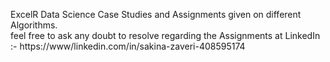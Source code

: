 ExcelR Data Science Case Studies and Assignments given on different Algorithms.<br />
feel free  to ask any doubt to resolve regarding the Assignments at LinkedIn :- https://www/linkedin.com/in/sakina-zaveri-408595174
